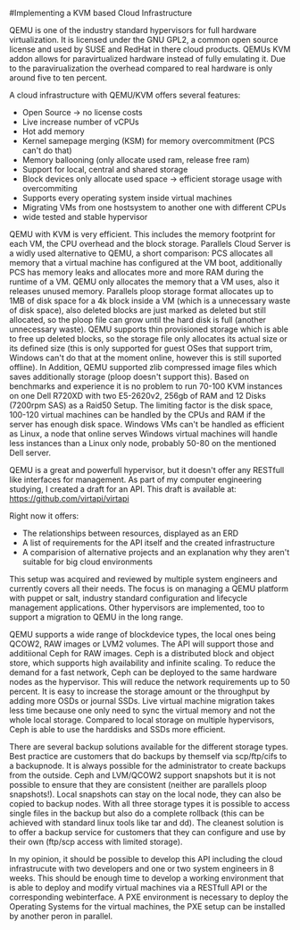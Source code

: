 #Implementing a KVM based Cloud Infrastructure

QEMU is one of the industry standard hypervisors for full hardware virtualization. It is licensed under the GNU GPL2, a common open source license and used by SUSE and RedHat in there cloud products. QEMUs KVM addon allows for paravirtualized hardware instead of fully emulating it. Due to the paravirualization the overhead compared to real hardware is only around five to ten percent.

A cloud infrastructure with QEMU/KVM offers several features:
+ Open Source → no license costs
+ Live increase number of vCPUs
+ Hot add memory
+ Kernel samepage merging (KSM) for memory overcommitment (PCS can't do that)
+ Memory ballooning (only allocate used ram, release free ram)
+ Support for local, central and shared storage
+ Block devices only allocate used space → efficient storage usage with overcommiting
+ Supports every operating system inside virtual machines
+ Migrating VMs from one hostsystem to another one with different CPUs
+ wide tested and stable hypervisor

QEMU with KVM is very efficient. This includes the memory footprint for each VM, the CPU overhead and the block storage. Parallels Cloud Server is a widly used alternative to QEMU, a short comparison: PCS allocates all memory that a virtual machine has configured at the VM boot, additionally PCS has memory leaks and allocates more and more RAM during the runtime of a VM. QEMU only allocates the memory that a VM uses, also it releases unused memory. Parallels ploop storage format allocates up to 1MB of disk space for a 4k block inside a VM (which is a unnecessary waste of disk space), also deleted blocks are just marked as deleted but still allocated, so the ploop file can grow until the hard disk is full (another unnecessary waste). QEMU supports thin provisioned storage which is able to free up deleted blocks, so the storage file only allocates its actual size or its defined size (this is only supported for guest OSes that support trim, Windows can't do that at the moment online, however this is still suported offline). In Addition, QEMU supported zlib compressed image files which saves additionally storage (ploop doesn't support this). Based on benchmarks and experience it is no problem to run 70-100 KVM instances on one Dell R720XD with two E5-2620v2, 256gb of RAM and 12 Disks (7200rpm SAS) as a Raid50 Setup. The limiting factor is the disk space, 100-120 virtual machines can be handled by the CPUs and RAM if the server has enough disk space. Windows VMs can't be handled as efficient as Linux, a node that online serves Windows virtual machines will handle less instances than a Linux only node, probably 50-80 on the mentioned Dell server.

QEMU is a great and powerfull hypervisor, but it doesn't offer any RESTfull like interfaces for management. As part of my computer engineering studying, I created a draft for an API. This draft is available at: https://github.com/virtapi/virtapi

Right now it offers:
+ The relationships between resources, displayed as an ERD
+ A list of requirements for the API itself and the created infrastructure
+ A comparision of alternative projects and an explanation why they aren't suitable for big cloud environments

This setup was acquired and reviewed by multiple system engineers and currently covers all their needs. The focus is on managing a QEMU platform with puppet or salt, industry standard configuration and lifecycle management applications. Other hypervisors are implemented, too to support a migration to QEMU in the long range.

QEMU supports a wide range of blockdevice types, the local ones being QCOW2, RAW images or LVM2 volumes. The API will support those and additiional Ceph for RAW images. Ceph is a distributed block and object store, which supports high availability and infinite scaling. To reduce the demand for a fast network, Ceph can be deployed to the same hardware nodes as the hypervisor. This will reduce the network requirements up to 50 percent. It is easy to increase the storage amount or the throughput by adding more OSDs or journal SSDs. Live virtual machine migration takes less time because one only need to sync the virtual memory and not the whole local storage. Compared to local storage on multiple hypervisors, Ceph is able to use the harddisks and SSDs more efficient.

There are several backup solutions available for the different storage types. Best practice are customers that do backups by themself via scp/ftp/cifs to a backupnode. It is always possible for the administrator to create backups from the outside. Ceph and LVM/QCOW2 support snapshots but it is not possible to ensure that they are consistent (neither are parallels ploop snapshots!). Local snapshots can stay on the local node, they can also be copied to backup nodes. With all three storage types it is possible to access single files in the backup but also do a complete rollback (this can be achieved with standard linux tools like tar and dd). The cleanest solution is to offer a backup service for customers that they can configure and use by their own (ftp/scp access with limited storage).

In my opinion, it should be possible to develop this API including the cloud infrastrucute with two developers and one or two system engineers in 8 weeks. This should be enough time to develop a working environment that is able to deploy and modify virtual machines via a RESTfull API or the corresponding webinterface. A PXE environment is necessary to deploy the Operating Systems for the virtual machines, the PXE setup can be installed by another peron in parallel.
